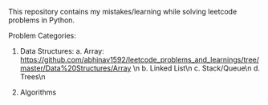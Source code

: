 This repository contains my mistakes/learning while solving leetcode problems in Python.


Problem Categories:

1. Data Structures:
		a. Array: https://github.com/abhinav1592/leetcode_problems_and_learnings/tree/master/Data%20Structures/Array \n
		b. Linked List\n
		c. Stack/Queue\n
		d. Trees\n


2. Algorithms





